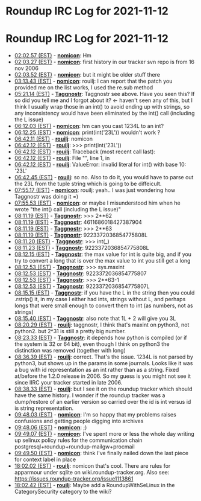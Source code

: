 # Roundup IRC Log for 2021-11-12 #
# Roundup IRC Log for 2021-11-12
* <a href="#02:02.57" id="02:02.57">02:02.57 (EST)</a> - __[nomicon](https://github.com/nomicon)__: Hm
* <a href="#02:03.27" id="02:03.27">02:03.27 (EST)</a> - __[nomicon](https://github.com/nomicon)__: first history in our tracker svn repo is from 16 nov 2006
* <a href="#02:03.52" id="02:03.52">02:03.52 (EST)</a> - __[nomicon](https://github.com/nomicon)__: but it might be older stuff there
* <a href="#03:13.43" id="03:13.43">03:13.43 (EST)</a> - __[nomicon](https://github.com/nomicon)__: rouilj: I can report that the patch you provided me on the list works, I used the re.sub method
* <a href="#05:21.14" id="05:21.14">05:21.14 (EST)</a> - __[Taggnostr](https://github.com/Taggnostr)__: <rouilj> Taggnostr see above. Have you seen this? If so did you tell me and I forgot about it? <- haven't seen any of this, but I think I usually wrap those in an int() to avoid ending up with strings, so any inconsistency would have been eliminated by the int() call (including the L issue)
* <a href="#06:12.03" id="06:12.03">06:12.03 (EST)</a> - __[nomicon](https://github.com/nomicon)__: hm can you cast 1234L to an int?
* <a href="#06:12.25" id="06:12.25">06:12.25 (EST)</a> - __[nomicon](https://github.com/nomicon)__: print(int('23L')) wouldn't work ?
* <a href="#06:42.11" id="06:42.11">06:42.11 (EST)</a> - __[rouilj](https://github.com/rouilj)__: nomicon
* <a href="#06:42.12" id="06:42.12">06:42.12 (EST)</a> - __[rouilj](https://github.com/rouilj)__: >>> print(int('23L'))
* <a href="#06:42.12" id="06:42.12">06:42.12 (EST)</a> - __[rouilj](https://github.com/rouilj)__: Traceback (most recent call last):
* <a href="#06:42.12" id="06:42.12">06:42.12 (EST)</a> - __[rouilj](https://github.com/rouilj)__: File "<stdin>", line 1, in <module>
* <a href="#06:42.12" id="06:42.12">06:42.12 (EST)</a> - __[rouilj](https://github.com/rouilj)__: ValueError: invalid literal for int() with base 10: '23L'
* <a href="#06:42.45" id="06:42.45">06:42.45 (EST)</a> - __[rouilj](https://github.com/rouilj)__: so no. Also to do it, you would have to parse out the 23L from the tuple string which is going to be diffeicult.
* <a href="#07:55.17" id="07:55.17">07:55.17 (EST)</a> - __[nomicon](https://github.com/nomicon)__: rouilj: yeah.. I was just wondering how Taggnostr was doing it =)
* <a href="#07:55.53" id="07:55.53">07:55.53 (EST)</a> - __[nomicon](https://github.com/nomicon)__: or maybe I misunderstood him when he wrote "the int() call (including the L issue)"
* <a href="#08:11.19" id="08:11.19">08:11.19 (EST)</a> - __[Taggnostr](https://github.com/Taggnostr)__: >>> 2**62
* <a href="#08:11.19" id="08:11.19">08:11.19 (EST)</a> - __[Taggnostr](https://github.com/Taggnostr)__: 4611686018427387904
* <a href="#08:11.19" id="08:11.19">08:11.19 (EST)</a> - __[Taggnostr](https://github.com/Taggnostr)__: >>> 2**63
* <a href="#08:11.19" id="08:11.19">08:11.19 (EST)</a> - __[Taggnostr](https://github.com/Taggnostr)__: 9223372036854775808L
* <a href="#08:11.20" id="08:11.20">08:11.20 (EST)</a> - __[Taggnostr](https://github.com/Taggnostr)__: >>> int(_)
* <a href="#08:11.23" id="08:11.23">08:11.23 (EST)</a> - __[Taggnostr](https://github.com/Taggnostr)__: 9223372036854775808L
* <a href="#08:12.15" id="08:12.15">08:12.15 (EST)</a> - __[Taggnostr](https://github.com/Taggnostr)__: the max value for int is quite big, and if you try to convert a long that is over the max value to int you still get a long
* <a href="#08:12.53" id="08:12.53">08:12.53 (EST)</a> - __[Taggnostr](https://github.com/Taggnostr)__: >>> sys.maxint
* <a href="#08:12.53" id="08:12.53">08:12.53 (EST)</a> - __[Taggnostr](https://github.com/Taggnostr)__: 9223372036854775807
* <a href="#08:12.53" id="08:12.53">08:12.53 (EST)</a> - __[Taggnostr](https://github.com/Taggnostr)__: >>> 2**63-1
* <a href="#08:12.53" id="08:12.53">08:12.53 (EST)</a> - __[Taggnostr](https://github.com/Taggnostr)__: 9223372036854775807L
* <a href="#08:15.15" id="08:15.15">08:15.15 (EST)</a> - __[Taggnostr](https://github.com/Taggnostr)__: if you have the L in the string then you could .rstrip() it, in my case I either had ints, strings without L, and perhaps longs that were small enough to convert them to int (as numbers, not as strings)
* <a href="#08:15.40" id="08:15.40">08:15.40 (EST)</a> - __[Taggnostr](https://github.com/Taggnostr)__: also note that 1L + 2 will give you 3L
* <a href="#08:20.29" id="08:20.29">08:20.29 (EST)</a> - __[rouilj](https://github.com/rouilj)__: taggnostr, I think that's maxint on python3, not python2. but 2^31 is still a pretty big number.
* <a href="#08:23.33" id="08:23.33">08:23.33 (EST)</a> - __[Taggnostr](https://github.com/Taggnostr)__: it depends how python is compiled (or if the system is 32 or 64 bit), even though I think on python3 the distinction was removed (together with long)
* <a href="#08:36.39" id="08:36.39">08:36.39 (EST)</a> - __[rouilj](https://github.com/rouilj)__: correct. That's the issue. 1234L is not parsed by python3, but shows up in the params in some journals. Looks like it was a bug with id representation as an int rather than as a string. Fixed at/before the 1.2.0 release in 2006. So my guess is you might not see it since IIRC your tracker started in late 2006.
* <a href="#08:38.33" id="08:38.33">08:38.33 (EST)</a> - __[rouilj](https://github.com/rouilj)__: but I see it on the roundup tracker which should have the same history. I wonder if the roundup tracker was a dump/restore of an earlier version so carried over the id is int versus id is string representation.
* <a href="#09:48.03" id="09:48.03">09:48.03 (EST)</a> - __[nomicon](https://github.com/nomicon)__: I'm so happy that my problems raises confusions and getting people digging into archives
* <a href="#09:48.06" id="09:48.06">09:48.06 (EST)</a> - __[nomicon](https://github.com/nomicon)__: ;)
* <a href="#09:49.07" id="09:49.07">09:49.07 (EST)</a> - __[nomicon](https://github.com/nomicon)__: I've spent more or less the whole day writing up selinux policy rules for the communication chain postgresql+roundup+roundup-mailgw+procmail
* <a href="#09:49.50" id="09:49.50">09:49.50 (EST)</a> - __[nomicon](https://github.com/nomicon)__: think I've finally nailed down the last piece for context label in place
* <a href="#18:02.02" id="18:02.02">18:02.02 (EST)</a> - __[rouilj](https://github.com/rouilj)__: nomicon that's cool. There are rules for apparmour under sqlite on wiki.roundup-tracker.org. Also see: <https://issues.roundup-tracker.org/issue1113861>
* <a href="#18:02.42" id="18:02.42">18:02.42 (EST)</a> - __[rouilj](https://github.com/rouilj)__: Maybe add a RoundupWithSeLinux in the CategorySecurity category to the wiki?
